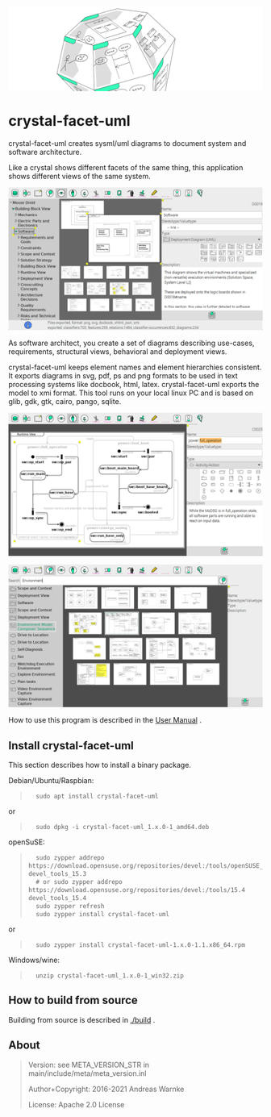 
![ScreenShot](user_doc/doc/1_introduction_banner.png)

crystal-facet-uml
=============

<!-- What is it? -->
crystal-facet-uml creates sysml/uml diagrams to document system and software architecture.

Like a crystal shows different facets of the same thing, this application shows different views of the same system.

![ScreenShot](user_doc/doc/screenshot_1.png)

<!-- For Whom? What can one do with it? Why does it help? -->
As software architect, you create a set of diagrams describing
use-cases, requirements, structural views, behavioral and deployment views.

<!-- How does the tool solve the task? What is the data flow? Is it interoperable? input/output formats. required Environment? -->
crystal-facet-uml keeps element names and element hierarchies consistent.
It exports diagrams in svg, pdf, ps and png formats
to be used in text processing systems like docbook, html, latex.
crystal-facet-uml exports the model to xmi format.
This tool runs on your local linux PC and is based on glib, gdk, gtk, cairo, pango, sqlite.

![ScreenShot](user_doc/doc/screenshot_2.png)

![ScreenShot](user_doc/doc/screenshot_3.png)

How to use this program is described in the [User Manual](user_doc/crystal-facet-uml_documentation.pdf) .

Install crystal-facet-uml
-----------

This section describes how to install a binary package.

Debian/Ubuntu/Raspbian:

>       sudo apt install crystal-facet-uml

or

>       sudo dpkg -i crystal-facet-uml_1.x.0-1_amd64.deb

openSuSE:

>       sudo zypper addrepo https://download.opensuse.org/repositories/devel:/tools/openSUSE_Leap_15.3 devel_tools_15.3
>       # or sudo zypper addrepo https://download.opensuse.org/repositories/devel:/tools/15.4 devel_tools_15.4
>       sudo zypper refresh
>       sudo zypper install crystal-facet-uml

or

>       sudo zypper install crystal-facet-uml-1.x.0-1.1.x86_64.rpm

Windows/wine:

>       unzip crystal-facet-uml_1.x.0-1_win32.zip

How to build from source
-----------

Building from source is described in [./build](build) .

About
-----------

> Version: see META_VERSION_STR in main/include/meta/meta_version.inl
>
> Author+Copyright: 2016-2021 Andreas Warnke
>
> License: Apache 2.0 License

